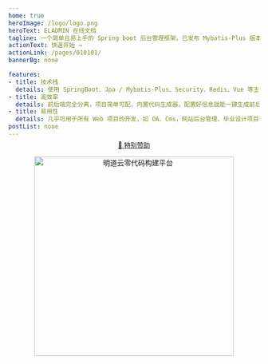 ```yaml
---
home: true
heroImage: /logo/logo.png
heroText: ELADMIN 在线文档
tagline: 一个简单且易上手的 Spring boot 后台管理框架，已发布 Mybatis-Plus 版本
actionText: 快速开始 →
actionLink: /pages/010101/
bannerBg: none

features:
- title: 技术栈
  details: 使用 SpringBoot、Jpa / Mybatis-Plus、Security、Redis、Vue 等主流技术开发。
- title: 高效率
  details: 前后端完全分离，项目简单可配，内置代码生成器，配置好信息就能一键生成前后端代码。
- title: 易用性
  details: 几乎可用于所有 Web 项目的开发，如 OA、Cms，网站后台管理、毕业设计项目等。
postList: none
---
```


<div style="margin-top: -10px;padding: 0">
    <p align="center" style="color: #999;font-size: 13px;cursor: pointer;">
     <a href="https://www.mingdao.com/?s=utm_78&utm_source=eladmin&utm_medium=banner&utm_campaign=IT网站&utm_content=IT赋能业务" target="_blank">
        🌈 特别赞助
     </a>
    </p>
    <p align="center">
      <a href="https://www.mingdao.com/?s=utm_78&utm_source=eladmin&utm_medium=banner&utm_campaign=IT网站&utm_content=IT赋能业务" target="_blank">
        <img src="/images/banner/mdy_index.png" alt="明道云零代码构建平台" style="width: 400px;border-radius: 2px;;">
      </a>
    </p>
</div>
